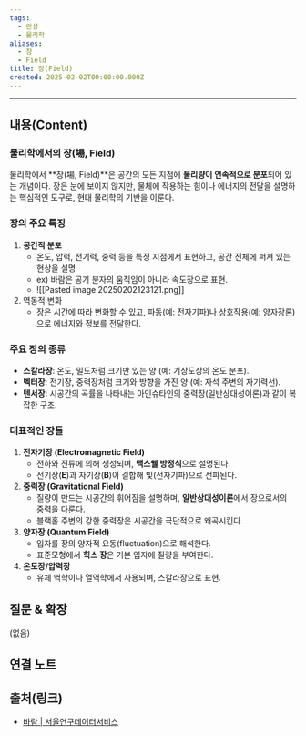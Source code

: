 ```yaml
---
tags:
  - 완성
  - 물리학
aliases:
  - 장
  - Field
title: 장(Field)
created: 2025-02-02T00:00:00.000Z
---
```


---

## 내용(Content)

### 물리학에서의 장(場, Field)

물리학에서 **장(場, Field)**은 공간의 모든 지점에 **물리량이 연속적으로 분포**되어 있는 개념이다. 장은 눈에 보이지 않지만, 물체에 작용하는 힘이나 에너지의 전달을 설명하는 핵심적인 도구로, 현대 물리학의 기반을 이룬다.

### 장의 주요 특징

1. **공간적 분포**
	- 온도, 압력, 전기력, 중력 등을 특정 지점에서 표현하고, 공간 전체에 퍼져 있는 현상을 설명
	- ex) 바람은 공기 분자의 움직임이 아니라 속도장으로 표현.
	- ![[Pasted image 20250202123121.png]]
2. 역동적 변화
	 - 장은 시간에 따라 변화할 수 있고, 파동(예: 전자기파)나 상호작용(예: 양자장론)으로 에너지와 정보를 전달한다.

### 주요 장의 종류

- **스칼라장**: 온도, 밀도처럼 크기만 있는 양 (예: 기상도상의 온도 분포).
- **벡터장**: 전기장, 중력장처럼 크기와 방향을 가진 양 (예: 자석 주변의 자기력선).
- **텐서장**: 시공간의 곡률을 나타내는 아인슈타인의 중력장(일반상대성이론)과 같이 복잡한 구조.

### 대표적인 장들

1. **전자기장 (Electromagnetic Field)**
    - 전하와 전류에 의해 생성되며, **맥스웰 방정식**으로 설명된다.
    - 전기장(**E**)과 자기장(**B**)이 결합해 빛(전자기파)으로 전파된다.
2. **중력장 (Gravitational Field)**
    - 질량이 만드는 시공간의 휘어짐을 설명하며, **일반상대성이론**에서 장으로서의 중력을 다룬다.
    - 블랙홀 주변의 강한 중력장은 시공간을 극단적으로 왜곡시킨다.
3. **양자장 (Quantum Field)**
    - 입자를 장의 양자적 요동(fluctuation)으로 해석한다.
    - 표준모형에서 **힉스 장**은 기본 입자에 질량을 부여한다.
4. **온도장/압력장**
    - 유체 역학이나 열역학에서 사용되며, 스칼라장으로 표현.


## 질문 & 확장

(없음)

## 연결 노트

## 출처(링크)

- [바람 \| 서울연구데이터서비스](https://data.si.re.kr/data/%EC%A7%80%EB%8F%84%EB%A1%9C-%EB%B3%B8-%EC%84%9C%EC%9A%B8-2000/208)




